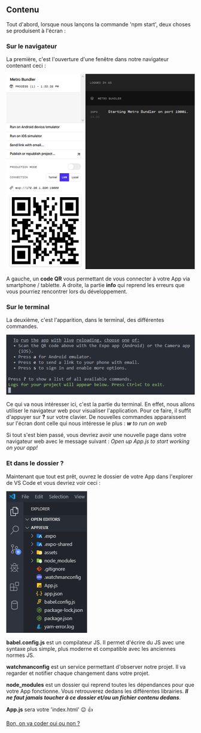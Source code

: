 ## Contenu
Tout d'abord, lorsque nous lançons la commande 'npm start', deux choses se produisent à l'écran :

### Sur le navigateur
La première, c'est l'ouverture d'une fenêtre dans notre navigateur contenant ceci : 

![image qr-code-web](../assets/img/qr-code-web.png)

A gauche, un **code QR** vous permettant de vous connecter à votre App via smartphone / tablette. 
A droite, la partie **info** qui reprend les erreurs que vous pourriez rencontrer lors du développement.

### Sur le terminal
La deuxième, c'est l'apparition, dans le terminal, des différentes commandes.

![image commands](../assets/img/commands.png)

Ce qui va nous intéresser ici, c'est la partie du terminal. En effet, nous allons utiliser le navigateur web pour visualiser l'application. Pour ce faire, il suffit d'appuyer sur **?** sur votre clavier. De nouvelles commandes apparaissent sur l'écran dont celle qui nous intéresse le plus : ***w*** *to run on web*

Si tout s'est bien passé, vous devriez avoir une nouvelle page dans votre navigateur web avec le message suivant : *Open up App.js to start working on your app!*

### Et dans le dossier ? 
Maintenant que tout est prêt, ouvrez le dossier de votre App dans l'explorer de VS Code et vous devriez voir ceci :

![image explorer-vs](../assets/img/explorer-vs.png)

**babel.config.js** est un compilateur JS. Il permet d'écrire du JS avec une syntaxe plus simple, plus moderne et compatible avec les anciennes normes JS. 

**watchmanconfig** est un service permettant d'observer notre projet. Il va regarder et notifier chaque changement dans votre projet. 

**node_modules** est un dossier qui reprend toutes les dépendances pour que votre App fonctionne. Vous retrouverez dedans les différentes librairies. ***Il ne faut jamais toucher à ce dossier et/ou un fichier contenu dedans***.

**App.js** sera votre 'index.html' :wink: :+1:

<a href="/react-native-2.md">Bon, on va coder oui ou non ?</a>